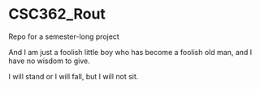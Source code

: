 # CSC362_Rout
Repo for  a semester-long project

And I am just a foolish little boy who has become a foolish old man, and I have no wisdom to give.

I will stand or I will fall, but I will not sit.

